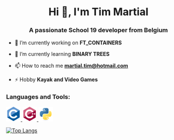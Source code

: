 <h1 align="center">Hi 👋, I'm Tim Martial</h1>
<h3 align="center">A passionate School 19 developer from Belgium</h3>

- 🔭 I’m currently working on **FT_CONTAINERS**

- 🌱 I’m currently learning **BINARY TREES**

- 📫 How to reach me **martial.tim@hotmail.com**

- ⚡ Hobby **Kayak and Video Games**

<p align="left">
</p>

<h3 align="left">Languages and Tools:</h3>
<p align="left"> <a href="https://www.cprogramming.com/" target="_blank" rel="noreferrer"> <img src="https://raw.githubusercontent.com/devicons/devicon/master/icons/c/c-original.svg" alt="c" width="40" height="40"/> </a> <a href="https://www.w3schools.com/cpp/" target="_blank" rel="noreferrer"> <img src="https://raw.githubusercontent.com/devicons/devicon/master/icons/cplusplus/cplusplus-original.svg" alt="cplusplus" width="40" height="40"/> </a> <a href="https://www.python.org" target="_blank" rel="noreferrer"> <img src="https://raw.githubusercontent.com/devicons/devicon/master/icons/python/python-original.svg" alt="python" width="40" height="40"/> </a> </p>

[![Top Langs](https://github-readme-stats.vercel.app/api/top-langs/?username=mushumartial&layout=compact)](https://github.com/anuraghazra/github-readme-stats)

